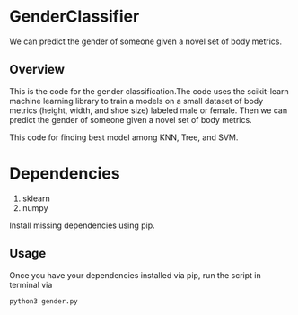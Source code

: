# GenderClassifier
We can predict the gender of someone given a novel set of body metrics.


## Overview
This is the code for the gender classification.The code uses the scikit-learn machine learning library 
to train a models on a small dataset of body metrics (height, width, and shoe size) labeled male 
or female. Then we can predict the gender of someone given a novel set of body metrics.

This code for finding best model among KNN, Tree, and SVM.


# Dependencies
1. sklearn
2. numpy

Install missing dependencies using pip.


## Usage
Once you have your dependencies installed via pip, run the script in terminal via

`python3 gender.py`
